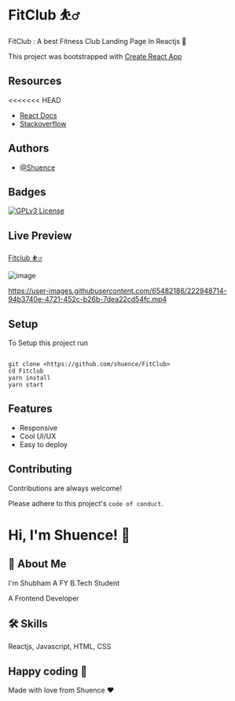 
# FitClub ⛹️‍♂️

FitClub : A best Fitness Club Landing Page In Reactjs 💫

This project was bootstrapped with [Create React App](https://github.com/facebook/create-react-app)

## Resources

<<<<<<< HEAD

- [React Docs](https://beta.reactjs.org/)
- [Stackoverflow](https://stackoverflow.com/)

## Authors

- [@Shuence](https://www.github.com/shuence)

## Badges

[![GPLv3 License](https://img.shields.io/badge/License-GPL%20v3-gre.svg)](https://opensource.org/licenses/)

## Live Preview

[Fitclub ⛹️‍♂️](https://fittclub.netlify.app)

![image](https://user-images.githubusercontent.com/65482186/222947174-1fcc8ae0-64b7-4d02-b81a-9f8c1f95dd31.png)

<https://user-images.githubusercontent.com/65482186/222948714-94b3740e-4721-452c-b26b-7dea22cd54fc.mp4>

## Setup

To Setup this project run

```

git clone <https://github.com/shuence/FitClub>
cd Fitclub
yarn install
yarn start

```

## Features

- Responsive
- Cool UI/UX
- Easy to deploy

## Contributing

Contributions are always welcome!

Please adhere to this project's `code of conduct`.

# Hi, I'm Shuence! 👋

## 🚀 About Me

I'm Shubham A FY B.Tech Student

A Frontend Developer

## 🛠 Skills

Reactjs, Javascript, HTML, CSS

## Happy coding 💯

Made with love from Shuence ❤️
